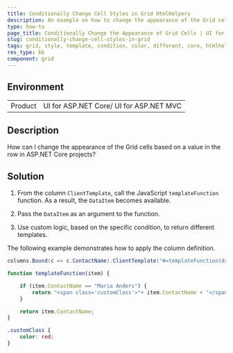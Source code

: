 ```yaml
---
title: Conditionally Change Cell Styles in Grid HtmlHelpers
description: An example on how to change the appearance of the Grid cells based on condition in ASP.NET Core projects.
type: how-to
page_title: Conditionally Change the Appearance of Grid Cells | UI for ASP.NET Core
slug: conditionally-change-cell-styles-in-grid
tags: grid, style, template, condition, color, different, core, htmlhelper, mvc, widget
res_type: kb
component: grid
---
```


## Environment

<table>
 <tr>
  <td>Product</td>
  <td>UI for ASP.NET Core/ UI for ASP.NET MVC</td>
 </tr>
</table>


## Description

How can I change the appearance of the Grid cells based on a value in the row in ASP.NET Core projects?

## Solution

1. From the column `ClientTemplate`, call the JavaScript `templateFunction` function. As a result, the `DataItem` becomes available.

1. Pass the `DataItem` as an argument to the function.

1. Use custom logic, based on the specific condition, to return different templates.

The following example demonstrates how to apply the column definition.

```C#
columns.Bound(c => c.ContactName).ClientTemplate("#=templateFunction(data)#");
```

```JavaScript
function templateFunction(item) {

    if (item.ContactName == "Maria Anders") {
        return "<span class='customClass'>"+ item.ContactName + "</span>";
    }

    return item.ContactName;
}
```

```CSS
.customClass {
    color: red;
}
```

